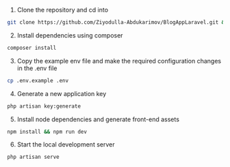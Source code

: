 1. Clone the repository and cd into
```bash
git clone https://github.com/Ziyodulla-Abdukarimov/BlogAppLaravel.git && cd BlogAppLaravel
```
2. Install dependencies using composer
```bash
composer install
```
3. Copy the example env file and make the required configuration changes in the .env file
```bash
cp .env.example .env
```
4. Generate a new application key
```bash
php artisan key:generate
```
5. Install node dependencies and generate front-end assets
```bash
npm install && npm run dev
```
6. Start the local development server
```bash
php artisan serve
```
